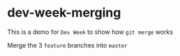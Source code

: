 # dev-week-merging

This is a demo for `Dev Week` to show how `git merge` works

Merge the 3 `feature` branches into `master`
